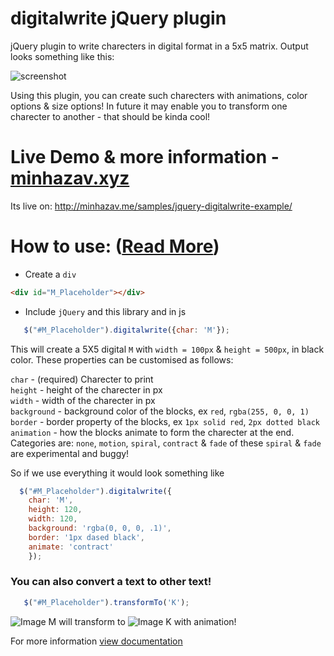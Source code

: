 # digitalwrite jQuery plugin
jQuery plugin to write charecters in digital format in a 5x5 matrix. Output looks something like this:

![screenshot](http://php-minhaz.rhcloud.com//samples/jquery-digitalwrite-example/screenshot.png)

Using this plugin, you can create such charecters with animations, color options & size options!
In future it may enable you to transform one charecter to another - that should be kinda cool!

# Live Demo & more information - [minhazav.xyz](http://minhazav.xyz/samples/jquery-digitalwrite-example/)
Its live on: http://minhazav.me/samples/jquery-digitalwrite-example/

# How to use: ([Read More](http://minhazav.xyz/samples/jquery-digitalwrite-example/))
 - Create a `div`
 ```html
 <div id="M_Placeholder"></div>
 ```
 
 - Include `jQuery` and this library and in js
 ```js
    $("#M_Placeholder").digitalwrite({char: 'M'});
 ```
 
 This will create a 5X5 digital `M` with `width = 100px` & `height = 500px`, in black color.
 These properties can be customised as follows:
 
 `char` - (required) Charecter to print<br>
 `height` - height of the charecter in px<br>
 `width` - width of the charecter in px<br>
 `background` - background color of the blocks, ex `red`, `rgba(255, 0, 0, 1)`<br>
 `border` - border property of the blocks, ex `1px solid red`, `2px dotted black`<br>
 `animation` - how the blocks animate to form the charecter at the end. Categories are: `none`, `motion`, `spiral`, `contract` & `fade`
  of these `spiral` & `fade` are experimental and buggy!
 
So if we use everything it would look something like
```js
  $("#M_Placeholder").digitalwrite({
    char: 'M',
    height: 120,
    width: 120,
    background: 'rgba(0, 0, 0, .1)',
    border: '1px dased black',
    animate: 'contract'
    });
```

### You can also convert a text to other text!
```js
   $("#M_Placeholder").transformTo('K');
```
![Image M](http://minhazav.xyz/samples/jquery-digitalwrite-example/aM.png) will transform to ![Image K](http://minhazav.xyz/samples/jquery-digitalwrite-example/aK.png) with animation!

For more information [view documentation](http://minhazav.xyz/samples/jquery-digitalwrite-example/)
